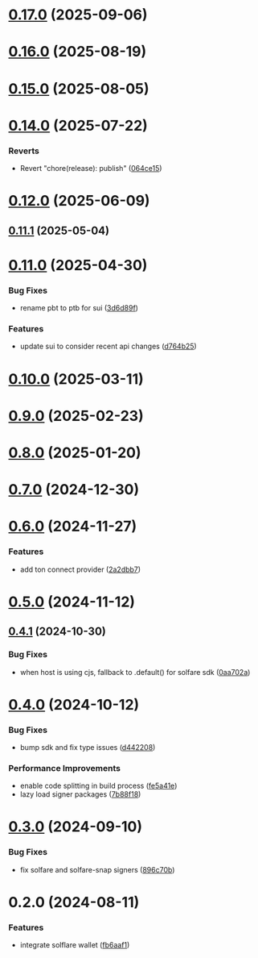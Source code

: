 # [0.17.0](https://github.com/rango-exchange/rango-client/compare/provider-solflare@0.16.0...provider-solflare@0.17.0) (2025-09-06)



# [0.16.0](https://github.com/rango-exchange/rango-client/compare/provider-solflare@0.15.0...provider-solflare@0.16.0) (2025-08-19)



# [0.15.0](https://github.com/rango-exchange/rango-client/compare/provider-solflare@0.14.0...provider-solflare@0.15.0) (2025-08-05)



# [0.14.0](https://github.com/rango-exchange/rango-client/compare/provider-solflare@0.13.0...provider-solflare@0.14.0) (2025-07-22)


### Reverts

* Revert "chore(release): publish" ([064ce15](https://github.com/rango-exchange/rango-client/commit/064ce157a2f819856f647f83aeb1c0410542e8d7))



# [0.12.0](https://github.com/rango-exchange/rango-client/compare/provider-solflare@0.11.1...provider-solflare@0.12.0) (2025-06-09)



## [0.11.1](https://github.com/rango-exchange/rango-client/compare/provider-solflare@0.11.0...provider-solflare@0.11.1) (2025-05-04)



# [0.11.0](https://github.com/rango-exchange/rango-client/compare/provider-solflare@0.10.0...provider-solflare@0.11.0) (2025-04-30)


### Bug Fixes

* rename pbt to ptb for sui ([3d6d89f](https://github.com/rango-exchange/rango-client/commit/3d6d89f2265766607a15d61e0df92643fb33072b))


### Features

* update sui to consider recent api changes ([d764b25](https://github.com/rango-exchange/rango-client/commit/d764b2501df9bb295f63cdbc0b05acd4a3abb4b9))



# [0.10.0](https://github.com/rango-exchange/rango-client/compare/provider-solflare@0.9.0...provider-solflare@0.10.0) (2025-03-11)



# [0.9.0](https://github.com/rango-exchange/rango-client/compare/provider-solflare@0.8.0...provider-solflare@0.9.0) (2025-02-23)



# [0.8.0](https://github.com/rango-exchange/rango-client/compare/provider-solflare@0.7.0...provider-solflare@0.8.0) (2025-01-20)



# [0.7.0](https://github.com/rango-exchange/rango-client/compare/provider-solflare@0.6.0...provider-solflare@0.7.0) (2024-12-30)



# [0.6.0](https://github.com/rango-exchange/rango-client/compare/provider-solflare@0.5.0...provider-solflare@0.6.0) (2024-11-27)


### Features

* add ton connect provider ([2a2dbb7](https://github.com/rango-exchange/rango-client/commit/2a2dbb79022263f19446ced49d298e04d63f927f))



# [0.5.0](https://github.com/rango-exchange/rango-client/compare/provider-solflare@0.4.1...provider-solflare@0.5.0) (2024-11-12)



## [0.4.1](https://github.com/rango-exchange/rango-client/compare/provider-solflare@0.4.0...provider-solflare@0.4.1) (2024-10-30)


### Bug Fixes

* when host is using cjs, fallback to .default() for solfare sdk ([0aa702a](https://github.com/rango-exchange/rango-client/commit/0aa702ab1bed865a049541e87c4fa3b1a5006c1d))



# [0.4.0](https://github.com/rango-exchange/rango-client/compare/provider-solflare@0.3.0...provider-solflare@0.4.0) (2024-10-12)


### Bug Fixes

* bump sdk and fix type issues ([d442208](https://github.com/rango-exchange/rango-client/commit/d4422083bf5dd27d5f509ce1db7f9560d05428c8))


### Performance Improvements

* enable code splitting in build process ([fe5a41e](https://github.com/rango-exchange/rango-client/commit/fe5a41e0e297298de11cd74ca5825544742aa03a))
* lazy load signer packages ([7b88f18](https://github.com/rango-exchange/rango-client/commit/7b88f1834f7b29b4b81ab6c81a07bb88e8ccf55c))



# [0.3.0](https://github.com/rango-exchange/rango-client/compare/provider-solflare@0.2.0...provider-solflare@0.3.0) (2024-09-10)


### Bug Fixes

* fix solfare and solfare-snap signers ([896c70b](https://github.com/rango-exchange/rango-client/commit/896c70b8cc8b5e29ec6dfcd98378ef0b3f05698f))



# 0.2.0 (2024-08-11)


### Features

* integrate solflare wallet ([fb6aaf1](https://github.com/rango-exchange/rango-client/commit/fb6aaf1c255149df18a75a7bfb16fc83c23b85a8))



